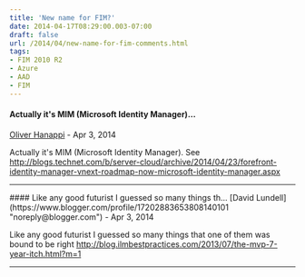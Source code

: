 ```yaml
---
title: 'New name for FIM?'
date: 2014-04-17T08:29:00.003-07:00
draft: false
url: /2014/04/new-name-for-fim-comments.html
tags: 
- FIM 2010 R2
- Azure
- AAD
- FIM
---
```


#### Actually it's MIM (Microsoft Identity Manager)...
[Oliver Hanappi](https://www.blogger.com/profile/14486405181820122799 "noreply@blogger.com") - <time datetime="2014-04-30T03:33:29.389-07:00">Apr 3, 2014</time>

Actually it's MIM (Microsoft Identity Manager). See http://blogs.technet.com/b/server-cloud/archive/2014/04/23/forefront-identity-manager-vnext-roadmap-now-microsoft-identity-manager.aspx
<hr />
#### Like any good futurist I guessed so many things th...
[David Lundell](https://www.blogger.com/profile/17202883653808140101 "noreply@blogger.com") - <time datetime="2014-04-30T12:40:06.003-07:00">Apr 3, 2014</time>

Like any good futurist I guessed so many things that one of them was bound to be right http://blog.ilmbestpractices.com/2013/07/the-mvp-7-year-itch.html?m=1
<hr />
